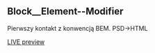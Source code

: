 ## Block__Element--Modifier

Pierwszy kontakt z konwencją BEM.
PSD->HTML

[LIVE preview](https://pawel-majczyk.github.io/HTML5_CSS3_BEM/)
